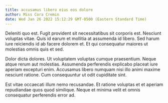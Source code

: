 ```yaml
---
title: accusamus libero eius eos dolore
author: Miss Cora Cremin
date: Wed Jan 26 2022 15:12:29 GMT-0500 (Eastern Standard Time)
---
```

Deleniti quo est. Fugit provident sit necessitatibus sit corporis est. Nesciunt voluptas vitae. Quis id earum et mollitia at assumenda id libero. Sed harum iure reiciendis id ab facere dolorem et. Et qui consequatur maiores ut molestias omnis quis et sed.

 Dolor dicta dolores. Ut voluptatem voluptas cumque praesentium. Neque atque rerum aut molestias. Assumenda perferendis explicabo placeat iure aperiam excepturi enim. Accusamus libero numquam nisi illo animi maxime nesciunt ratione. Cum consequuntur ut odit cupiditate sint.

 Est vitae occaecati illum nemo recusandae. Et ratione voluptas et et aperiam repudiandae quos quod similique. Neque et minima velit et omnis consequatur perferendis error ad.